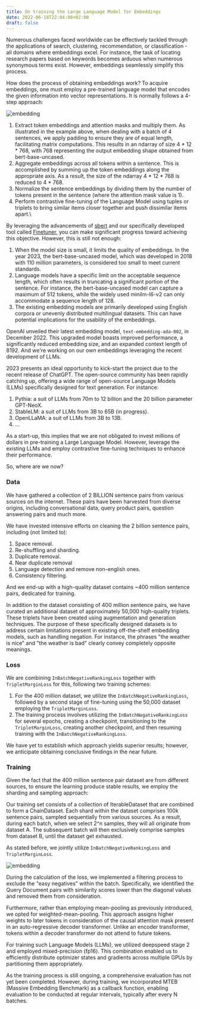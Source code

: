 ```yaml
---
title: On training the Large Language Model for Embeddings
date: 2022-06-18T22:04:08+02:00
draft: false
---
```


Numerous challenges faced worldwide can be effectively tackled through the applications of search, clustering, recommendation, or classification - all domains where embeddings excel.
For instance, the task of locating research papers based on keywords becomes arduous when numerous synonymous terms exist. However, embeddings seamlessly simplify this process.

How does the process of obtaining embeddings work? To acquire embeddings, one must employ a pre-trained language model that encodes the given information into vector representations.
It is normally follows a 4-step approach:

![embedding](/sembedding.jpeg)

1. Extract token embeddings and attention masks and multiply them. As illustrated in the example above, when dealing with a batch of 4 sentences, we apply padding to ensure they are of equal length, facilitating matrix computations. This results in an ndarray of size 4 * 12 * 768, with 768 representing the output embedding shape obtained from bert-base-uncased.
2. Aggregate embeddings across all tokens within a sentence. This is accomplished by summing up the token embeddings along the appropriate axis. As a result, the size of the ndarray 4 * 12 * 768 is reduced to 4 * 768.
3. Normalize the sentence embeddings by dividing them by the number of tokens present in the sentence (where the attention mask value is 1).
4. Perform contrastive fine-tuning of the Language Model using tuples or triplets to bring similar items closer together and push dissimilar items apart.\

By leveraging the advancements of [sbert](https://www.sbert.net/)  and our specifically developed tool called [Finetuner](https://finetuner.jina.ai/),
you can make significant progress toward achieving this objective. However, this is still not enough:

1. When the model size is small, it limits the quality of embeddings. In the year 2023, the bert-base-uncased model, which was developed in 2018 with 110 million parameters, is considered too small to meet current standards.
2. Language models have a specific limit on the acceptable sequence length, which often results in truncating a significant portion of the sentence. For instance, the bert-base-uncased model can capture a maximum of 512 tokens, while the widely used minilm-l6-v2 can only accommodate a sequence length of 128.
3. The existing embedding models are primarily developed using English corpora or unevenly distributed multilingual datasets. This can have potential implications for the usability of the embeddings.

OpenAI unveiled their latest embedding model, `text-embedding-ada-002`, in December 2022. This upgraded model boasts improved performance, a significantly reduced embedding size, and an expanded context length of 8192.
And we're working on our own embeddings leveraging the recent development of LLMs.


2023 presents an ideal opportunity to kick-start the project due to the recent release of ChatGPT. The open-source community has been rapidly catching up, offering a wide range of open-source Language Models (LLMs) specifically designed for text generation.
For instance:

1. Pythia: a suit of LLMs from 70m to 12 billion and the 20 billion parameter GPT-NeoX.
2. StableLM: a suit of LLMs from 3B to 65B (in progress).
3. OpenLLaMA: a suit of LLMs from 3B to 13B.
4. ...

As a start-up, this implies that we are not obligated to invest millions of dollars in pre-training a Large Language Model.
However, leverage the existing LLMs and employ contrastive fine-tuning techniques to enhance their performance.

So, where are we now?

### Data

We have gathered a collection of 2 BILLION sentence pairs from various sources on the internet.
These pairs have been harvested from diverse origins, including conversational data, query product pairs, question answering pairs and much more.

We have invested intensive efforts on cleaning the 2 billion sentence pairs, including (not limited to):

1. Space removal.
2. Re-shuffling and sharding.
3. Duplicate removal.
4. Near duplicate removal
5. Language detection and remove non-english ones.
6. Consistency filtering.

And we end-up with a high-quality dataset contains ~400 million sentence pairs, dedicated for training.

In addition to the dataset consisting of 400 million sentence pairs, we have curated an additional dataset of approximately 50,000 high-quality triplets. These triplets have been created using augmentation and generation techniques. The purpose of these specifically designed datasets is to address certain limitations present in existing off-the-shelf embedding models, such as handling negation. For instance, the phrases "the weather is nice" and "the weather is bad" clearly convey completely opposite meanings.

### Loss

We are combining `InBatchNegativeRankingLoss` together with `TripletMarginLoss` for this,
following two training schemes:

1. For the 400 million dataset, we utilize the `InBatchNegativeRankingLoss`, followed by a second stage of fine-tuning using the 50,000 dataset employing the `TripletMarginLoss`.
2. The training process involves utilizing the `InBatchNegativeRankingLoss` for several epochs, creating a checkpoint, transitioning to the `TripletMarginLoss`, creating another checkpoint, and then resuming training with the `InBatchNegativeRankingLoss`.


We have yet to establish which approach yields superior results; however, we anticipate obtaining conclusive findings in the near future.

### Training

Given the fact that the 400 million sentence pair dataset are from different sources,
to ensure the learning produce stable results, we employ the sharding and sampling approach:


Our training set consists of a collection of IterableDataset that are combined to form a ChainDataset.
Each shard within the dataset comprises 100k sentence pairs, sampled sequentially from various sources.
As a result, during each batch, when we select 2^n samples, they will all originate from dataset A.
The subsequent batch will then exclusively comprise samples from dataset B, until the dataset get exhausted.

As stated before, we jointly utilize `InBatchNegativeRankingLoss` and `TripletMarginLoss`.

![embedding](/loss.jpeg)

During the calculation of the loss, we implemented a filtering process to exclude the "easy negatives" within the batch. Specifically, we identified the Query Document pairs with similarity scores lower than the diagonal values and removed them from consideration.


Furthermore, rather than employing mean-pooling as previously introduced,
we opted for weighted-mean-pooling.
This approach assigns higher weights to later tokens in consideration of the causal attention mask present in an auto-regressive decoder transformer.
Unlike an encoder transformer, tokens within a decoder transformer do not attend to future tokens.

For training such Language Models (LLMs),
we utilized deepspeed stage 2 and employed mixed-precision (fp16).
This combination enabled us to efficiently distribute optimizer states and gradients across multiple GPUs by partitioning them appropriately.


As the training process is still ongoing, a comprehensive evaluation has not yet been completed.
However, during training, we incorporated MTEB (Massive Embedding Benchmark) as a callback function, enabling evaluation to be conducted at regular intervals, typically after every N batches.



















